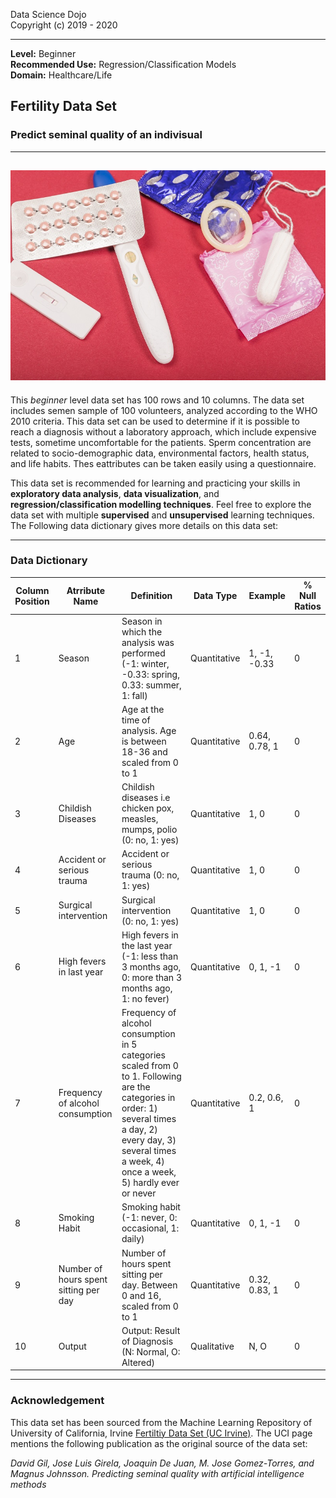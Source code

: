 Data Science Dojo <br/>
Copyright (c) 2019 - 2020

---

**Level:** Beginner <br/>
**Recommended Use:** Regression/Classification Models<br/>
**Domain:** Healthcare/Life<br/> 

## Fertility Data Set 

### Predict seminal quality of an indivisual


---
![](Fertility_hover.jpg)
---

This *beginner* level data set has 100 rows and 10 columns.
The data set includes semen sample of 100 volunteers, analyzed according to the WHO 2010 criteria.
This data set can be used to determine if it is possible to reach a diagnosis without a laboratory approach, which include expensive tests, sometime uncomfortable for the patients.
Sperm concentration are related to socio-demographic data, environmental factors, health status, and life habits. Thes eattributes can be taken easily using a questionnaire.

This data set is recommended for learning and practicing your skills in **exploratory data analysis**, **data visualization**, and **regression/classification modelling techniques**. 
Feel free to explore the data set with multiple **supervised** and **unsupervised** learning techniques. The Following data dictionary gives more details on this data set:

---

### Data Dictionary 

| Column   Position 	| Atrribute Name                           	| Definition                                                                                                                                                                                                               	| Data Type    	| Example       	| % Null Ratios 	|
|-------------------	|------------------------------------------	|--------------------------------------------------------------------------------------------------------------------------------------------------------------------------------------------------------------------------	|--------------	|---------------	|---------------	|
| 1                 	| Season                                   	| Season in   which the analysis was performed (-1: winter, -0.33: spring, 0.33: summer, 1:   fall)                                                                                                                        	| Quantitative 	| 1, -1, -0.33  	| 0             	|
| 2                 	| Age                                      	| Age at the   time of analysis. Age is between 18-36 and scaled from 0 to 1                                                                                                                                               	| Quantitative 	| 0.64, 0.78, 1 	| 0             	|
| 3                 	| Childish Diseases                        	| Childish   diseases i.e chicken pox, measles, mumps, polio (0: no, 1: yes)                                                                                                                                               	| Quantitative 	| 1, 0          	| 0             	|
| 4                 	| Accident or serious trauma               	| Accident or   serious trauma  (0: no, 1: yes)                                                                                                                                                                            	| Quantitative 	| 1, 0          	| 0             	|
| 5                 	| Surgical intervention                    	| Surgical   intervention (0: no, 1: yes)                                                                                                                                                                                  	| Quantitative 	| 1, 0          	| 0             	|
| 6                 	| High fevers in last year                 	| High fevers in   the last year (-1: less than 3 months ago, 0: more than 3 months ago, 1: no   fever)                                                                                                                    	| Quantitative 	| 0, 1, -1      	| 0             	|
| 7                 	| Frequency of alcohol consumption         	| Frequency of   alcohol consumption in 5 categories scaled from 0 to 1. Following are the   categories in order: 1) several times a day, 2) every day, 3) several times a   week, 4) once a week, 5) hardly ever or never 	| Quantitative 	| 0.2, 0.6, 1   	| 0             	|
| 8                 	| Smoking Habit                            	| Smoking habit   (-1: never, 0: occasional, 1: daily)                                                                                                                                                                     	| Quantitative 	| 0, 1, -1      	| 0             	|
| 9                 	| Number of   hours spent sitting per day  	| Number of   hours spent sitting per day. Between 0 and 16, scaled from 0 to 1                                                                                                                                            	| Quantitative 	| 0.32, 0.83, 1 	| 0             	|
| 10                	| Output                                   	| Output: Result   of Diagnosis (N: Normal, O: Altered)                                                                                                                                                                    	| Qualitative  	| N, O          	| 0             	|
---

### Acknowledgement

This data set has been sourced from the Machine Learning Repository of University of California, Irvine [Fertiltiy Data Set (UC Irvine)](https://archive.ics.uci.edu/ml/datasets/Fertility). 
The UCI page mentions the following publication as the original source of the data set:

*David Gil, Jose Luis Girela, Joaquin De Juan, M. Jose Gomez-Torres, and Magnus Johnsson. Predicting seminal quality with artificial intelligence methods*


